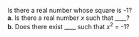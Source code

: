 Is there a real number whose square is -1?  
  **a**. Is there a real number *x* such that \_\_\_\_?  
  **b**. Does there exist \_\_\_\_ such that *x*<sup>2</sup> = -1?
